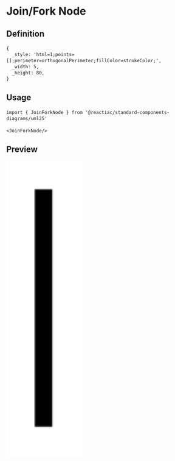 # Join/Fork Node

## Definition

```
{
  _style: 'html=1;points=[];perimeter=orthogonalPerimeter;fillColor=strokeColor;',
  _width: 5,
  _height: 80,
}
```

## Usage

```
import { JoinForkNode } from '@reactiac/standard-components-diagrams/uml25'

<JoinForkNode/>
```

## Preview

<img src="./join-fork-node.png" width="200"/>
